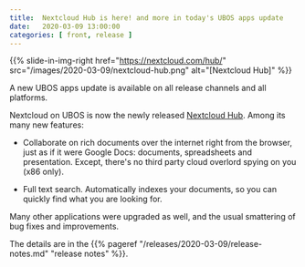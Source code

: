 ```yaml
---
title:  Nextcloud Hub is here! and more in today's UBOS apps update
date:   2020-03-09 13:00:00
categories: [ front, release ]
---
```


{{% slide-in-img-right href="https://nextcloud.com/hub/" src="/images/2020-03-09/nextcloud-hub.png" alt="[Nextcloud Hub]" %}}

A new UBOS apps update is available on all release channels and all platforms.

Nextcloud on UBOS is now the newly released
[Nextcloud Hub](https://nextcloud.com/hub/). Among its many new features:

* Collaborate on rich documents over the internet right from the browser, just
  as if it were Google Docs: documents, spreadsheets and presentation. Except,
  there's no third party cloud overlord spying on you (x86 only).

* Full text search. Automatically indexes your documents, so you can quickly
  find what you are looking for.

Many other applications were upgraded as well, and the usual smattering of bug fixes
and improvements.

The details are in the
{{% pageref "/releases/2020-03-09/release-notes.md" "release notes" %}}.
